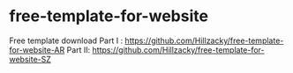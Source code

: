 # free-template-for-website
Free template download
Part I : https://github.com/Hillzacky/free-template-for-website-AR
Part II: https://github.com/Hillzacky/free-template-for-website-SZ
